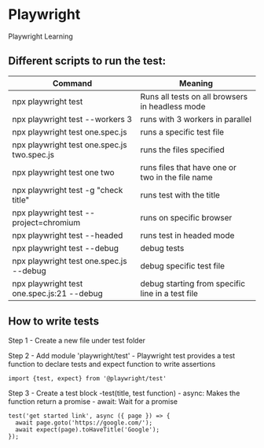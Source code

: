 # Playwright
Playwright Learning

## Different scripts to run the test: 
| Command | Meaning |
| --- | --- |
| npx playwright test | Runs all tests on all browsers in headless mode |
| npx playwright test --workers 3 | runs with 3 workers in parallel |
| npx playwright test one.spec.js | runs a specific test file | 
| npx playwright test one.spec.js two.spec.js | runs the files specified | 
| npx playwright test one two | runs files that have one or two in the file name | 
| npx playwright test -g "check title" | runs test with the title |
| npx playwright test --project=chromium | runs on specific browser | 
| npx playwright test --headed | runs test in headed mode |
| npx playwright test --debug | debug tests | 
| npx playwright test one.spec.js --debug | debug specific test file |
| npx playwright test one.spec.js:21 --debug | debug starting from specific line in a test file |

## How to write tests 
Step 1 - Create a new file under test folder 

Step 2 - Add module 'playwright/test' - Playwright test provides a test function to declare tests and expect function to write assertions
```
import {test, expect} from '@playwright/test'
```
Step 3 - Create a test block -test(title, test function) - async: Makes the function return a promise - await: Wait for a promise 
```
test('get started link', async ({ page }) => {
  await page.goto('https://google.com/');
  await expect(page).toHaveTitle('Google');
});
```
